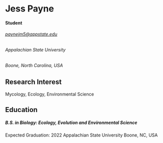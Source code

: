 Jess Payne
==========

#### Student
###### paynejm5@appstate.edu
###### Appalachian State University
###### Boone, North Carolina, USA

## Research Interest
Mycology, Ecology, Environmental Science


 <!--- Can  use imgur for picture integration --->

  ## Education
##### B.S. in Biology: Ecology, Evolution and Environmental Science
Expected Graduation: 2022
Appalachian State University
Boone, NC, USA
